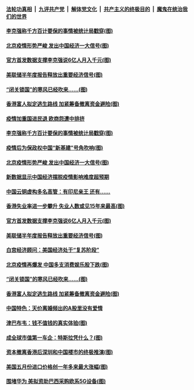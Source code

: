 

####  [法轮功真相](../../../../basic/blob/master/README.md?t=06161231) &nbsp;|&nbsp; [九评共产党](../../../../9ping.md/blob/master/README.md?t=06161231) &nbsp;|&nbsp; [解体党文化](../../../../jtdwh.md/blob/master/README.md?t=06161231)  &nbsp;|&nbsp; [共产主义的终极目的](../../../../gczydzjmd.md/blob/master/README.md?t=06161231) &nbsp;|&nbsp; [魔鬼在统治我们的世界](../../../../mgztzwmdsj.md/blob/master/README.md?t=06161231) 

#### [李克强称千方百计要保的事情被统计局戳穿(图)](../pages/p5/936654.md?t=06161231) 

#### [北京疫情形势严峻 发出中国经济一大信号(图)](../pages/p5/936662.md?t=06161231) 

#### [官方首发数据支撑李克强说6亿人月入千元(图)](../pages/p5/936639.md?t=06161231) 

#### [美联储半年度报告释放出重要经济信号(图)](../pages/p5/936637.md?t=06161231) 

#### [“闭关锁国”的寒风已经吹来……(图)](../pages/p5/936539.md?t=06161231) 

#### [香港富人拟定逃生路线 加紧筹备撤离资金避险(图)](../pages/p5/936570.md?t=06161231) 

#### [疫情加重国进民退 欧商怨遭中排挤](../pages/p5/936688.md?t=06161231) 

#### [李克强称千方百计要保的事情被统计局戳穿(图)](../pages/p5/936654.md?t=06161231) 

#### [疫情后为保政权中国“新基建”号角吹响(图)](../pages/p5/936681.md?t=06161231) 

#### [北京疫情形势严峻 发出中国经济一大信号(图)](../pages/p5/936662.md?t=06161231) 

#### [新数据显示中国经济摆脱疫情影响难度超预期](../pages/p5/936678.md?t=06161231) 

#### [中国云铜虚构多名高管：有印尼亲王 还有……](../pages/p5/936645.md?t=06161231) 

#### [香港失业率进一步攀升 失业人数或见15年来最高(图)](../pages/p5/936642.md?t=06161231) 

#### [官方首发数据支撑李克强说6亿人月入千元(图)](../pages/p5/936639.md?t=06161231) 

#### [美联储半年度报告释放出重要经济信号(图)](../pages/p5/936637.md?t=06161231) 


#### [白宫经济顾问：美国经济处于“复苏阶段”](../pages/p5/936629.md?t=06161231) 

#### [北京疫情再爆发 中国多支消费娱乐股下跌(图)](../pages/p5/936593.md?t=06161231) 

#### [“闭关锁国”的寒风已经吹来……(图)](../pages/p5/936539.md?t=06161231) 

#### [香港富人拟定逃生路线 加紧筹备撤离资金避险(图)](../pages/p5/936570.md?t=06161231) 

#### [中国特色：天价离婚频出的A股里没有爱情](../pages/p5/936563.md?t=06161231) 

#### [津巴布韦：钱不值钱的真实体验(图)](../pages/p5/936544.md?t=06161231) 

#### [成全球市值第一车企：特斯拉凭什么？(图)](../pages/p5/936561.md?t=06161231) 

#### [资本撤离香港后深圳和中国楼市的终极推演(图)](../pages/p5/936546.md?t=06161231) 

#### [美国五月份进口价格创一年多来最大涨幅(图)](../pages/p5/936555.md?t=06161231) 

#### [围堵华为 美拟资助巴西采购欧系5G设备(图)](../pages/p5/936537.md?t=06161231) 

